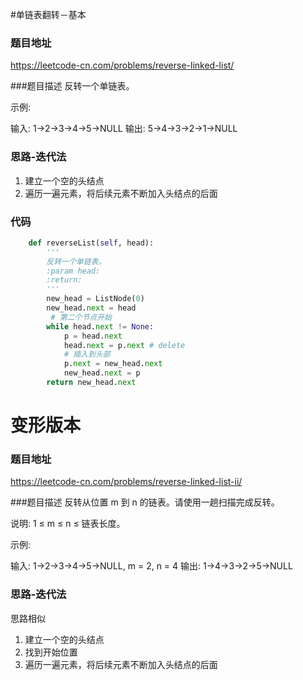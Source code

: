 #单链表翻转－基本
### 题目地址
https://leetcode-cn.com/problems/reverse-linked-list/

###题目描述
反转一个单链表。

示例:

输入: 1->2->3->4->5->NULL
输出: 5->4->3->2->1->NULL

### 思路-迭代法
1. 建立一个空的头结点
2. 遍历一遍元素，将后续元素不断加入头结点的后面

### 代码
```python
    def reverseList(self, head):
        '''
        反转一个单链表。
        :param head:
        :return:
        '''
        new_head = ListNode(0)
        new_head.next = head
         # 第二个节点开始
        while head.next != None:
            p = head.next
            head.next = p.next # delete
            # 插入到头部
            p.next = new_head.next
            new_head.next = p
        return new_head.next
```

# 变形版本
### 题目地址
https://leetcode-cn.com/problems/reverse-linked-list-ii/

###题目描述
反转从位置 m 到 n 的链表。请使用一趟扫描完成反转。

说明:
1 ≤ m ≤ n ≤ 链表长度。

示例:

输入: 1->2->3->4->5->NULL, m = 2, n = 4
输出: 1->4->3->2->5->NULL

### 思路-迭代法
思路相似
1. 建立一个空的头结点
2. 找到开始位置
3. 遍历一遍元素，将后续元素不断加入头结点的后面